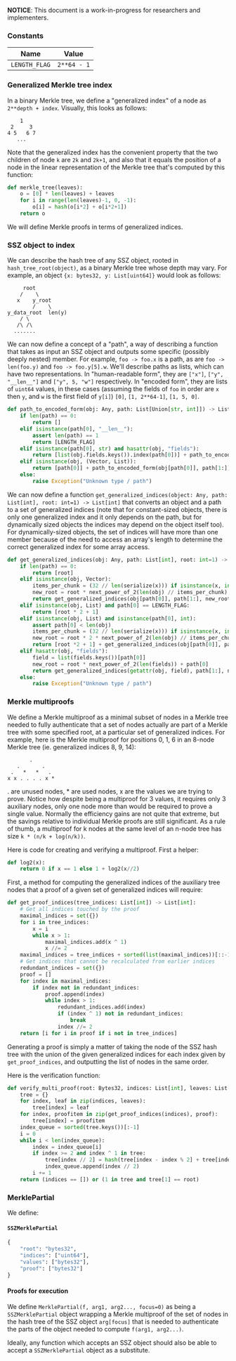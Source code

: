 **NOTICE**: This document is a work-in-progress for researchers and implementers.

### Constants

| Name | Value |
| - | - |
| `LENGTH_FLAG` | `2**64 - 1` | 

### Generalized Merkle tree index

In a binary Merkle tree, we define a "generalized index" of a node as `2**depth + index`. Visually, this looks as follows:

```
    1
 2     3
4 5   6 7
   ...
```

Note that the generalized index has the convenient property that the two children of node `k` are `2k` and `2k+1`, and also that it equals the position of a node in the linear representation of the Merkle tree that's computed by this function:

```python
def merkle_tree(leaves):
    o = [0] * len(leaves) + leaves
    for i in range(len(leaves)-1, 0, -1):
        o[i] = hash(o[i*2] + o[i*2+1])
    return o
```

We will define Merkle proofs in terms of generalized indices.

### SSZ object to index

We can describe the hash tree of any SSZ object, rooted in `hash_tree_root(object)`, as a binary Merkle tree whose depth may vary. For example, an object `{x: bytes32, y: List[uint64]}` would look as follows:

```
     root
    /    \
   x    y_root
        /    \
y_data_root  len(y)
    / \
   /\ /\
  .......
```

We can now define a concept of a "path", a way of describing a function that takes as input an SSZ object and outputs some specific (possibly deeply nested) member. For example, `foo -> foo.x` is a path, as are `foo -> len(foo.y)` and `foo -> foo.y[5].w`. We'll describe paths as lists, which can have two representations. In "human-readable form", they are `["x"]`, `["y", "__len__"]` and `["y", 5, "w"]` respectively. In "encoded form", they are lists of `uint64` values, in these cases (assuming the fields of `foo` in order are `x` then `y`, and `w` is the first field of `y[i]`) `[0]`, `[1, 2**64-1]`, `[1, 5, 0]`.

```python
def path_to_encoded_form(obj: Any, path: List[Union[str, int]]) -> List[int]:
    if len(path) == 0:
        return []
    elif isinstance(path[0], "__len__"):
        assert len(path) == 1
        return [LENGTH_FLAG]
    elif isinstance(path[0], str) and hasattr(obj, "fields"):
        return [list(obj.fields.keys()).index(path[0])] + path_to_encoded_form(getattr(obj, path[0]), path[1:])
    elif isinstance(obj, (Vector, List)):
        return [path[0]] + path_to_encoded_form(obj[path[0]], path[1:])
    else:
        raise Exception("Unknown type / path")
```

We can now define a function `get_generalized_indices(object: Any, path: List[int], root: int=1) -> List[int]` that converts an object and a path to a set of generalized indices (note that for constant-sized objects, there is only one generalized index and it only depends on the path, but for dynamically sized objects the indices may depend on the object itself too). For dynamically-sized objects, the set of indices will have more than one member because of the need to access an array's length to determine the correct generalized index for some array access.

```python
def get_generalized_indices(obj: Any, path: List[int], root: int=1) -> List[int]:
    if len(path) == 0:
        return [root]
    elif isinstance(obj, Vector):
        items_per_chunk = (32 // len(serialize(x))) if isinstance(x, int) else 1
        new_root = root * next_power_of_2(len(obj) // items_per_chunk) + path[0] // items_per_chunk
        return get_generalized_indices(obj[path[0]], path[1:], new_root)
    elif isinstance(obj, List) and path[0] == LENGTH_FLAG:
        return [root * 2 + 1]
    elif isinstance(obj, List) and isinstance(path[0], int):
        assert path[0] < len(obj)
        items_per_chunk = (32 // len(serialize(x))) if isinstance(x, int) else 1
        new_root = root * 2 * next_power_of_2(len(obj) // items_per_chunk) + path[0] // items_per_chunk
        return [root *2 + 1] + get_generalized_indices(obj[path[0]], path[1:], new_root)
    elif hasattr(obj, "fields"):
        field = list(fields.keys())[path[0]]
        new_root = root * next_power_of_2(len(fields)) + path[0]
        return get_generalized_indices(getattr(obj, field), path[1:], new_root)
    else:
        raise Exception("Unknown type / path")
```

### Merkle multiproofs

We define a Merkle multiproof as a minimal subset of nodes in a Merkle tree needed to fully authenticate that a set of nodes actually are part of a Merkle tree with some specified root, at a particular set of generalized indices. For example, here is the Merkle multiproof for positions 0, 1, 6 in an 8-node Merkle tree (ie. generalized indices 8, 9, 14):

```
       .
   .       .
 .   *   *   .
x x . . . . x *
```

. are unused nodes, * are used nodes, x are the values we are trying to prove. Notice how despite being a multiproof for 3 values, it requires only 3 auxiliary nodes, only one node more than would be required to prove a single value. Normally the efficiency gains are not quite that extreme, but the savings relative to individual Merkle proofs are still significant. As a rule of thumb, a multiproof for k nodes at the same level of an n-node tree has size `k * (n/k + log(n/k))`.

Here is code for creating and verifying a multiproof. First a helper:

```python
def log2(x):
    return 0 if x == 1 else 1 + log2(x//2)
```

First, a method for computing the generalized indices of the auxiliary tree nodes that a proof of a given set of generalized indices will require:

```python
def get_proof_indices(tree_indices: List[int]) -> List[int]:
    # Get all indices touched by the proof
    maximal_indices = set({})
    for i in tree_indices:
        x = i
        while x > 1:
            maximal_indices.add(x ^ 1)
            x //= 2
    maximal_indices = tree_indices + sorted(list(maximal_indices))[::-1]
    # Get indices that cannot be recalculated from earlier indices
    redundant_indices = set({})
    proof = []
    for index in maximal_indices:
        if index not in redundant_indices:
            proof.append(index)
            while index > 1:
                redundant_indices.add(index)
                if (index ^ 1) not in redundant_indices:
                    break
                index //= 2
    return [i for i in proof if i not in tree_indices]
````

Generating a proof is simply a matter of taking the node of the SSZ hash tree with the union of the given generalized indices for each index given by `get_proof_indices`, and outputting the list of nodes in the same order.

Here is the verification function:

```python
def verify_multi_proof(root: Bytes32, indices: List[int], leaves: List[Bytes32], proof: List[bytes]):
    tree = {}
    for index, leaf in zip(indices, leaves):
        tree[index] = leaf
    for index, proofitem in zip(get_proof_indices(indices), proof):
        tree[index] = proofitem
    index_queue = sorted(tree.keys())[:-1]
    i = 0
    while i < len(index_queue):
        index = index_queue[i]
        if index >= 2 and index ^ 1 in tree:
            tree[index // 2] = hash(tree[index - index % 2] + tree[index - index % 2 + 1])
            index_queue.append(index // 2)
        i += 1
    return (indices == []) or (1 in tree and tree[1] == root)
```

### MerklePartial

We define:

#### `SSZMerklePartial`


```python
{
    "root": "bytes32",
    "indices": ["uint64"],
    "values": ["bytes32"],
    "proof": ["bytes32"]
}
```

#### Proofs for execution

We define `MerklePartial(f, arg1, arg2..., focus=0)` as being a `SSZMerklePartial` object wrapping a Merkle multiproof of the set of nodes in the hash tree of the SSZ object `arg[focus]` that is needed to authenticate the parts of the object needed to compute `f(arg1, arg2...)`.

Ideally, any function which accepts an SSZ object should also be able to accept a `SSZMerklePartial` object as a substitute.

